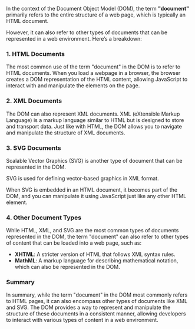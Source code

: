 In the context of the Document Object Model (DOM), the term **"document"** primarily refers to the entire structure of a web page, which is typically an HTML document. 

However, it can also refer to other types of documents that can be represented in a web environment. Here’s a breakdown:

### 1. HTML Documents

The most common use of the term "document" in the DOM is to refer to HTML documents. When you load a webpage in a browser, the browser creates a DOM representation of the HTML content, allowing JavaScript to interact with and manipulate the elements on the page.

### 2. XML Documents

The DOM can also represent XML documents. XML (eXtensible Markup Language) is a markup language similar to HTML but is designed to store and transport data. Just like with HTML, the DOM allows you to navigate and manipulate the structure of XML documents.

### 3. SVG Documents

Scalable Vector Graphics (SVG) is another type of document that can be represented in the DOM. 

SVG is used for defining vector-based graphics in XML format. 

When SVG is embedded in an HTML document, it becomes part of the DOM, and you can manipulate it using JavaScript just like any other HTML element.

### 4. Other Document Types

While HTML, XML, and SVG are the most common types of documents represented in the DOM, the term "document" can also refer to other types of content that can be loaded into a web page, such as:

- **XHTML**: A stricter version of HTML that follows XML syntax rules.
- **MathML**: A markup language for describing mathematical notation, which can also be represented in the DOM.

### Summary

In summary, while the term "document" in the DOM most commonly refers to HTML pages, it can also encompass other types of documents like XML and SVG. The DOM provides a way to represent and manipulate the structure of these documents in a consistent manner, allowing developers to interact with various types of content in a web environment.
